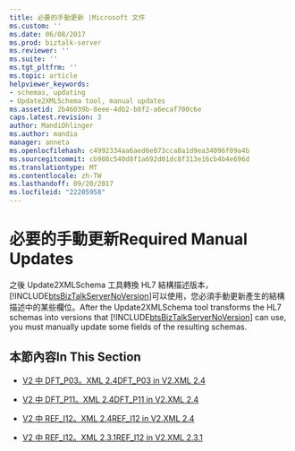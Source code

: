 ```yaml
---
title: 必要的手動更新 |Microsoft 文件
ms.custom: ''
ms.date: 06/08/2017
ms.prod: biztalk-server
ms.reviewer: ''
ms.suite: ''
ms.tgt_pltfrm: ''
ms.topic: article
helpviewer_keywords:
- schemas, updating
- Update2XMLSchema tool, manual updates
ms.assetid: 2b46039b-8eee-4db2-b8f2-a6ecaf700c6e
caps.latest.revision: 3
author: MandiOhlinger
ms.author: mandia
manager: anneta
ms.openlocfilehash: c4992334aa6aed6e073cca8a1d9ea34096f09a4b
ms.sourcegitcommit: cb908c540d8f1a692d01dc8f313e16cb4b4e696d
ms.translationtype: MT
ms.contentlocale: zh-TW
ms.lasthandoff: 09/20/2017
ms.locfileid: "22205958"
---
```

# <a name="required-manual-updates"></a><span data-ttu-id="73300-102">必要的手動更新</span><span class="sxs-lookup"><span data-stu-id="73300-102">Required Manual Updates</span></span>
<span data-ttu-id="73300-103">之後 Update2XMLSchema 工具轉換 HL7 結構描述版本，[!INCLUDE[btsBizTalkServerNoVersion](../../includes/btsbiztalkservernoversion-md.md)]可以使用，您必須手動更新產生的結構描述中的某些欄位。</span><span class="sxs-lookup"><span data-stu-id="73300-103">After the Update2XMLSchema tool transforms the HL7 schemas into versions that [!INCLUDE[btsBizTalkServerNoVersion](../../includes/btsbiztalkservernoversion-md.md)] can use, you must manually update some fields of the resulting schemas.</span></span>  
  
## <a name="in-this-section"></a><span data-ttu-id="73300-104">本節內容</span><span class="sxs-lookup"><span data-stu-id="73300-104">In This Section</span></span>  
  
-   [<span data-ttu-id="73300-105">V2 中 DFT_P03。XML 2.4</span><span class="sxs-lookup"><span data-stu-id="73300-105">DFT_P03 in V2.XML 2.4</span></span>](../../adapters-and-accelerators/accelerator-hl7/dft-p03-in-v2-xml-2-4.md)  
  
-   [<span data-ttu-id="73300-106">V2 中 DFT_P11。XML 2.4</span><span class="sxs-lookup"><span data-stu-id="73300-106">DFT_P11 in V2.XML 2.4</span></span>](../../adapters-and-accelerators/accelerator-hl7/dft-p11-in-v2-xml-2-4.md)  
  
-   [<span data-ttu-id="73300-107">V2 中 REF_I12。XML 2.4</span><span class="sxs-lookup"><span data-stu-id="73300-107">REF_I12 in V2.XML 2.4</span></span>](../../adapters-and-accelerators/accelerator-hl7/ref-i12-in-v2-xml-2-4.md)  
  
-   [<span data-ttu-id="73300-108">V2 中 REF_I12。XML 2.3.1</span><span class="sxs-lookup"><span data-stu-id="73300-108">REF_I12 in V2.XML 2.3.1</span></span>](../../adapters-and-accelerators/accelerator-hl7/ref-i12-in-v2-xml-2-3-1.md)